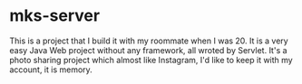 mks-server
==========

This is a project that I build it with my roommate when I was 20. It is a very easy Java Web project without any framework, all wroted by Servlet. It's a photo sharing project which almost like Instagram, I'd like to keep it with my account, it is memory.

